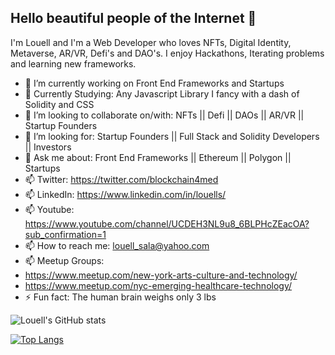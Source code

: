 ## Hello beautiful people of the Internet 👋

I'm Louell and I'm a Web Developer who loves NFTs, Digital Identity, Metaverse, AR/VR, Defi's and DAO's. I enjoy Hackathons, Iterating problems and learning new frameworks. 

- 🔭 I’m currently working on Front End Frameworks and Startups
- 🌱 Currently Studying: Any Javascript Library I fancy with a dash of Solidity and CSS
- 👯 I’m looking to collaborate on/with: NFTs || Defi || DAOs || AR/VR || Startup Founders
- 🔮 I’m looking for: Startup Founders || Full Stack and Solidity Developers || Investors  
- 💬 Ask me about: Front End Frameworks || Ethereum || Polygon || Startups 
- 📫 Twitter: https://twitter.com/blockchain4med
- 📫 LinkedIn: https://www.linkedin.com/in/louells/
- 📫 Youtube: https://www.youtube.com/channel/UCDEH3NL9u8_6BLPHcZEacOA?sub_confirmation=1
- 📫 How to reach me: louell_sala@yahoo.com
- 📫 Meetup Groups: 
 - https://www.meetup.com/new-york-arts-culture-and-technology/  
 - https://www.meetup.com/nyc-emerging-healthcare-technology/
- ⚡ Fun fact: The human brain weighs only 3 lbs

![Louell's GitHub stats](https://github-readme-stats.vercel.app/api?username=Alchemist21&show_icons=true&theme=radical)


[![Top Langs](https://github-readme-stats.vercel.app/api/top-langs/?username=Alchemist21&layout=compact)](https://github.com/anuraghazra/github-readme-stats)



<!--
**Alchemist21/Alchemist21** is a ✨ _special_ ✨ repository because its `README.md` (this file) appears on your GitHub profile.

Here are some ideas to get you started:

- 🔭 I’m currently working on ...
- 🌱 I’m currently learning ...
- 👯 I’m looking to collaborate on ...
- 🤔 I’m looking for help with ...
- 💬 Ask me about ...
- 📫 How to reach me: ...
- 😄 Pronouns: ...
- ⚡ Fun fact: ...
-->
